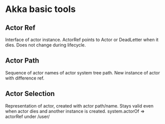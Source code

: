 # Akka basic tools 

## Actor Ref 
Interface of actor instance. ActorRef points to Actor or DeadLetter when it dies. 
Does not change during lifecycle.

## Actor Path 

Sequence of actor names of actor system tree path. New instance of actor with difference ref. 

## Actor Selection 

Representation of actor, created with actor path/name. Stays valid even when actor dies and another instance is created. 
system.actorOf => actorRef under /user/
